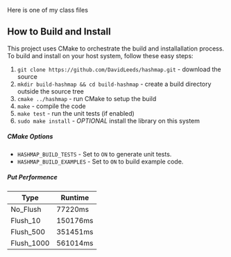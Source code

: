 Here is one of my class files
## How to Build and Install
This project uses CMake to orchestrate the build and installallation process. To build and install on your host system, follow these easy steps:
1. `git clone https://github.com/DavidLeeds/hashmap.git` - download the source
2. `mkdir build-hashmap && cd build-hashmap` - create a build directory outside the source tree
3. `cmake ../hashmap` - run CMake to setup the build
4. `make` - compile the code
5. `make test` - run the unit tests (if enabled)
6. `sudo make install` - _OPTIONAL_ install the library on this system

##### CMake Options

* `HASHMAP_BUILD_TESTS` - Set to `ON` to generate unit tests.
* `HASHMAP_BUILD_EXAMPLES` - Set to `ON` to build example code. 

##### Put Performence
|  Type   | Runtime  |
|  ----  | ----  |
| No_Flush  | 77220ms |
| Flush_10  | 150176ms |
| Flush_500  | 351451ms |
| Flush_1000  | 561014ms |
